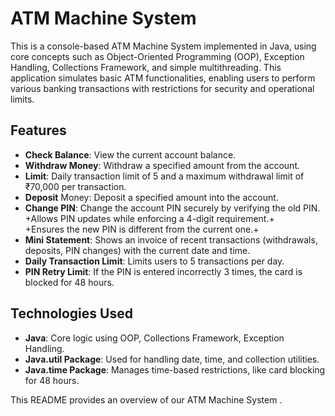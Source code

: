 # ATM Machine System #

This is a console-based ATM Machine System implemented in Java, using core concepts such as Object-Oriented Programming (OOP), Exception Handling, Collections Framework, and simple multithreading. This application simulates basic ATM functionalities, enabling users to perform various banking transactions with restrictions for security and operational limits.

## Features ##

* **Check Balance**: View the current account balance.
* **Withdraw Money**: Withdraw a specified amount from the account.
* **Limit**: Daily transaction limit of 5 and a maximum withdrawal limit of ₹70,000 per transaction.
* **Deposit** Money: Deposit a specified amount into the account.
* **Change PIN**: Change the account PIN securely by verifying the old PIN. <br/>
              +Allows PIN updates while enforcing a 4-digit requirement.+<br/>
              +Ensures the new PIN is different from the current one.+
* **Mini Statement**: Shows an invoice of recent transactions (withdrawals, deposits, PIN changes) with the current date and time.
* **Daily Transaction Limit**: Limits users to 5 transactions per day.
* **PIN Retry Limit**: If the PIN is entered incorrectly 3 times, the card is blocked for 48 hours.


## Technologies Used ##

* **Java**: Core logic using OOP, Collections Framework, Exception Handling.
* **Java.util Package**: Used for handling date, time, and collection utilities.
* **Java.time Package**: Manages time-based restrictions, like card blocking for 48 hours.

This README provides an overview of our ATM Machine System .
